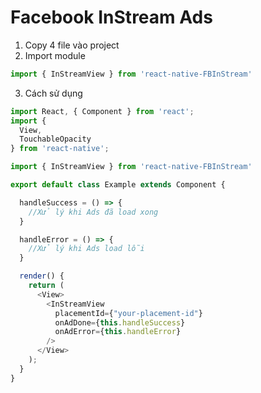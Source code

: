 # Facebook InStream Ads

1. Copy 4 file vào project
2. Import module

```javascript
import { InStreamView } from 'react-native-FBInStream'
```

3. Cách sử dụng

```javascript
import React, { Component } from 'react';
import {
  View,
  TouchableOpacity
} from 'react-native';

import { InStreamView } from 'react-native-FBInStream'

export default class Example extends Component {

  handleSuccess = () => {
 	//Xử lý khi Ads đã load xong
  }

  handleError = () => {
  	//Xử lý khi Ads load lỗi
  }

  render() {
    return (
      <View>
        <InStreamView
          placementId={"your-placement-id"}
          onAdDone={this.handleSuccess}
          onAdError={this.handleError}
        />
      </View>
    );
  }
}
```
